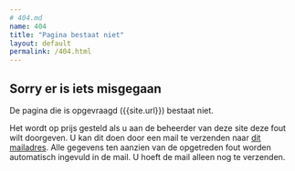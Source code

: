 ```yaml
---
# 404.md
name: 404
title: "Pagina bestaat niet"
layout: default
permalink: /404.html
---
```


## Sorry er is iets misgegaan
De pagina die is opgevraagd ({{site.url}}) bestaat niet. 

Het wordt op prijs gesteld als u aan de beheerder van deze site deze fout wilt doorgeven. U kan dit doen door een mail te verzenden naar <a href="mailto:arnoud.quanjer@vng.nl?subject=404 melding op {{site.[project_name]}}&body=datum: {{site.time}}, pagina: {{psite.url}}">dit mailadres</a>. Alle gegevens ten aanzien van de opgetreden fout worden automatisch ingevuld in de mail. U hoeft de mail alleen nog te verzenden.


